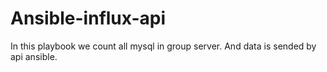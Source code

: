 # Ansible-influx-api
In this playbook we count all mysql in group server. And data is sended by api ansible.
